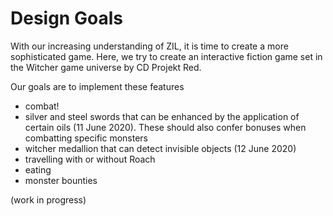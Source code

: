 # Design Goals

With our increasing understanding of ZIL, it is time to create a more sophisticated game. Here, we try to create an interactive fiction game set in the Witcher game universe by CD Projekt Red.

Our goals are to implement these features

- combat!
- silver and steel swords that can be enhanced by the application of certain oils (11 June 2020). These should also confer bonuses when combatting specific monsters
- witcher medallion that can detect invisible objects (12 June 2020)
- travelling with or without Roach
- eating
- monster bounties

(work in progress)
